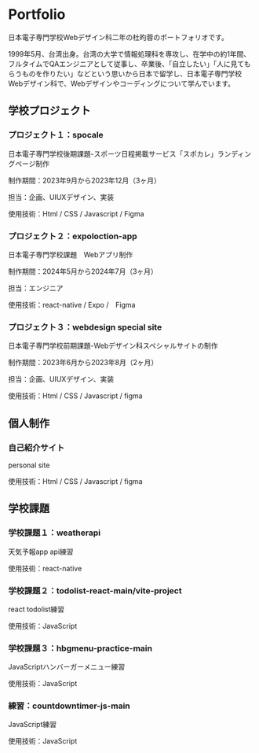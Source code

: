 # Portfolio
日本電子専門学校Webデザイン科二年の杜昀蓉のポートフォリオです。

1999年5月、台湾出身。台湾の大学で情報処理科を専攻し、在学中の約1年間、フルタイムでQAエンジニアとして従事し、卒業後、「自立したい」「人に見てもらうものを作りたい」などという思いから日本で留学し、日本電子専門学校Webデザイン科で、Webデザインやコーディングについて学んでいます。

## 学校プロジェクト

### プロジェクト１：spocale

日本電子専門学校後期課題-スポーツ日程掲載サービス「スポカレ」ランディングページ制作

制作期間：2023年9月から2023年12月（3ヶ月）

担当：企画、UIUXデザイン、実装

使用技術：Html / CSS / Javascript / Figma

### プロジェクト２：expoloction-app

日本電子専門学校課題　Webアプリ制作

制作期間：2024年5月から2024年7月（3ヶ月）

担当：エンジニア

使用技術：react-native / Expo /　Figma

### プロジェクト３：webdesign special site

日本電子専門学校前期課題-Webデザイン科スペシャルサイトの制作

制作期間：2023年6月から2023年8月（2ヶ月）

担当：企画、UIUXデザイン、実装

使用技術：Html / CSS / Javascript / figma

## 個人制作
### 自己紹介サイト

personal site

使用技術：Html / CSS / Javascript / figma

## 学校課題
### 学校課題１：weatherapi

天気予報app api練習

使用技術：react-native 

### 学校課題２：todolist-react-main/vite-project

react todolist練習

使用技術：JavaScript

### 学校課題３：hbgmenu-practice-main

JavaScriptハンバーガーメニュー練習

使用技術：JavaScript

### 練習：countdowntimer-js-main

JavaScript練習

使用技術：JavaScript



